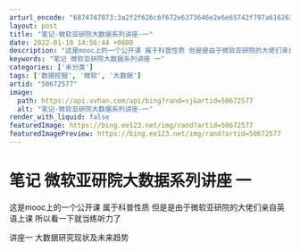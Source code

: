```yaml
---
arturl_encode: "6874747073:3a2f2f626c6f672e6373646e2e6e65742f797a616263303037:2f61727469636c652f64657461696c732f3530363732353737"
layout: post
title: "笔记-微软亚研院大数据系列讲座-一"
date: 2022-01-10 14:56:44 +0800
description: "这是mooc上的一个公开课 属于科普性质 但是是由于微软亚研院的大佬们亲自英语上课 所以看一下就当练"
keywords: "笔记 微软亚研院大数据系列讲座 一"
categories: ['未分类']
tags: ['数据挖掘', '微软', '大数据']
artid: "50672577"
image:
  path: https://api.vvhan.com/api/bing?rand=sj&artid=50672577
  alt: "笔记-微软亚研院大数据系列讲座-一"
render_with_liquid: false
featuredImage: https://bing.ee123.net/img/rand?artid=50672577
featuredImagePreview: https://bing.ee123.net/img/rand?artid=50672577
---
```


# 笔记 微软亚研院大数据系列讲座 一

这是mooc上的一个公开课 属于科普性质 但是是由于微软亚研院的大佬们亲自英语上课 所以看一下就当练听力了

讲座一 大数据研究现状及未来趋势